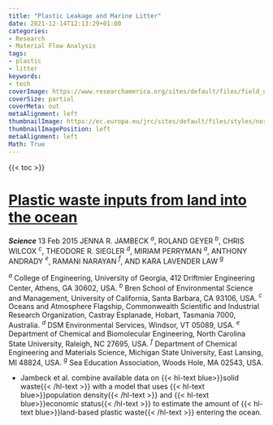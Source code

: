 ```yaml
---
title: "Plastic Leakage and Marine Litter"
date: 2021-12-14T12:13:29+01:00
categories:
- Research
- Material Flow Analysis
tags:
- plastic
- litter
keywords:
- tech
coverImage: https://www.researchamerica.org/sites/default/files/field_news_main_image/AAAS%20Science%202018.jpg
coverSize: partial
coverMeta: out
metaAlignment: left
thumbnailImage: https://ec.europa.eu/jrc/sites/default/files/styles/normal-responsive/public/plastic_bottles_on_beach-adobestock_mark_james-329295400.jpeg?itok=yOvjlkAQ
thumbnailImagePosition: left
metaAlignment: left
Math: True
---
```


<!--more-->

{{< toc >}}

# [Plastic waste inputs from land into the ocean](https://www.science.org/doi/full/10.1126/science.1260352)
***Science***
13 Feb 2015
JENNA R. JAMBECK $^a$, ROLAND GEYER $^b$, CHRIS WILCOX $^c$, THEODORE R. SIEGLER $^d$, MIRIAM PERRYMAN $^a$, ANTHONY ANDRADY $^e$, RAMANI NARAYAN $^f$, AND KARA LAVENDER LAW $^g$

$^a$ College of Engineering, University of Georgia, 412 Driftmier Engineering Center, Athens, GA 30602, USA.
$^b$ Bren School of Environmental Science and Management, University of California, Santa Barbara, CA 93106, USA.
$^c$ Oceans and Atmosphere Flagship, Commonwealth Scientific and Industrial Research Organization, Castray Esplanade, Hobart, Tasmania 7000, Australia.
$^d$ DSM Environmental Services, Windsor, VT 05089, USA.
$^e$ Department of Chemical and Biomolecular Engineering, North Carolina State University, Raleigh, NC 27695, USA.
$^f$ Department of Chemical Engineering and Materials Science, Michigan State University, East Lansing, MI 48824, USA.
$^g$ Sea Education Association, Woods Hole, MA 02543, USA.

* Jambeck et al. combine available data on {{< hl-text blue>}}solid waste{{< /hl-text >}} with a model that uses {{< hl-text blue>}}population density{{< /hl-text >}} and {{< hl-text blue>}}economic status{{< /hl-text >}} to estimate the amount of {{< hl-text blue>}}land-based plastic waste{{< /hl-text >}} entering the ocean.
